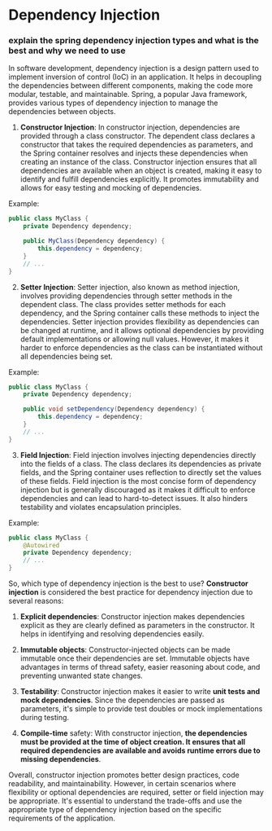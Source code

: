 # Dependency Injection

### explain the spring dependency injection types and what is the best and why we need to use

In software development, dependency injection is a design pattern used to implement inversion of control (IoC) in an application. It helps in decoupling the dependencies between different components, making the code more modular, testable, and maintainable. Spring, a popular Java framework, provides various types of dependency injection to manage the dependencies between objects.

1. **Constructor Injection**: In constructor injection, dependencies are provided through a class constructor. The dependent class declares a constructor that takes the required dependencies as parameters, and the Spring container resolves and injects these dependencies when creating an instance of the class. Constructor injection ensures that all dependencies are available when an object is created, making it easy to identify and fulfill dependencies explicitly. It promotes immutability and allows for easy testing and mocking of dependencies.

Example:
```java
public class MyClass {
    private Dependency dependency;

    public MyClass(Dependency dependency) {
        this.dependency = dependency;
    }
    // ...
}
```

2. **Setter Injection**: Setter injection, also known as method injection, involves providing dependencies through setter methods in the dependent class. The class provides setter methods for each dependency, and the Spring container calls these methods to inject the dependencies. Setter injection provides flexibility as dependencies can be changed at runtime, and it allows optional dependencies by providing default implementations or allowing null values. However, it makes it harder to enforce dependencies as the class can be instantiated without all dependencies being set.

Example:
```java
public class MyClass {
    private Dependency dependency;

    public void setDependency(Dependency dependency) {
        this.dependency = dependency;
    }
    // ...
}
```

3. **Field Injection**: Field injection involves injecting dependencies directly into the fields of a class. The class declares its dependencies as private fields, and the Spring container uses reflection to directly set the values of these fields. Field injection is the most concise form of dependency injection but is generally discouraged as it makes it difficult to enforce dependencies and can lead to hard-to-detect issues. It also hinders testability and violates encapsulation principles.

Example:
```java
public class MyClass {
    @Autowired
    private Dependency dependency;
    // ...
}
```

So, which type of dependency injection is the best to use? **Constructor injection** is considered the best practice for dependency injection due to several reasons:

1. **Explicit dependencies**: Constructor injection makes dependencies explicit as they are clearly defined as parameters in the constructor. It helps in identifying and resolving dependencies easily.

2. **Immutable objects**: Constructor-injected objects can be made immutable once their dependencies are set. Immutable objects have advantages in terms of thread safety, easier reasoning about code, and preventing unwanted state changes.

3. **Testability**: Constructor injection makes it easier to write **unit tests and mock dependencies**. Since the dependencies are passed as parameters, it's simple to provide test doubles or mock implementations during testing.

4. **Compile-time** safety: With constructor injection, **the dependencies must be provided at the time of object creation. It ensures that all required dependencies are available and avoids runtime errors due to missing dependencies**.

Overall, constructor injection promotes better design practices, code readability, and maintainability. However, in certain scenarios where flexibility or optional dependencies are required, setter or field injection may be appropriate. It's essential to understand the trade-offs and use the appropriate type of dependency injection based on the specific requirements of the application.
